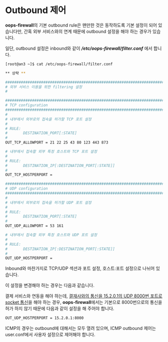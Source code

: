 # Outbound 제어

**oops-firewall**의 기본 outbound rule은 왠만한 것은 동작하도록 기본 설정이 되어 있습니다만, 간혹 외부 서비스와의 연계 때문에 outbound 설정을 해야 하는 경우가 있습니다.

일단, outbound 설정은 inbound와 같이 **_/etc/oops-firewall/filter.conf_** 에서 합니다.


  ```bash
  [root@an3 ~]$ cat /etc/oops-firewall/filter.conf
  
  ** 상략 **
  
  ##########################################################################
  # 외부 서비스 이용을 위한 filtering 설정
  #

  ##########################################################################
  # TCP configuration
  ##########################################################################
  #
  # 내부에서 외부로의 접속을 허가할 TCP 포트 설정
  #
  # RULE:
  #       DESTINATION_PORT[:STATE]
  #
  OUT_TCP_ALLOWPORT = 21 22 25 43 80 123 443 873

  # 내부에서 접속할 외부 특정 호스트와 TCP 포트 설정
  #
  # RULE:
  #       DESTINATION_IP[:DESTINATION_PORT[:STATE]]
  #
  OUT_TCP_HOSTPERPORT =

  ##########################################################################
  # UDP configuration
  ##########################################################################
  #
  # 내부에서 외부로의 접속을 허가할 UDP 포트 설정
  #
  # RULE:
  #       DESTINATION_PORT[:STATE]
  #
  OUT_UDP_ALLOWPORT = 53 161

  # 내부에서 접속할 외부 특정 호스트와 UDP 포트 설정
  #
  # RULE:
  #       DESTINATION_IP[:DESTINATION_PORT[:STATE]]
  #
  OUT_UDP_HOSTPERPORT =
  ```

Inbound와 마찬가지로 TCP/UDP 섹션과 포트 설정, 호스트:포트 설정으로 나뉘어 있습니다.

이 설정을 변경해야 하는 경우는 다음과 같습니다.

결제 서비스와 연동을 해야 하는데, <u>결재사와의 통신을 15.2.0.1의 UDP 8000번 포트로 socket 통신</u>을 해야 하는 경우, **oops-firewall**에서는 기본으로 8000번으로의 통신을 허가 하지 않기 때문에 다음과 같이 설정을 해 주어야 합니다.

  ```bash
  OUT_UDP_HOSTPERPORT = 15.2.0.1:8000
  ```

ICMP의 경우는 outbound에 대해서는 모두 열려 있으며, ICMP outbound 제어는 user.conf에서 사용자 설정으로 제어해야 합니다.